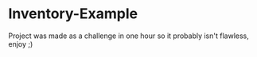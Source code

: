 # Inventory-Example
Project was made as a challenge in one hour so it probably isn't flawless, enjoy ;)

